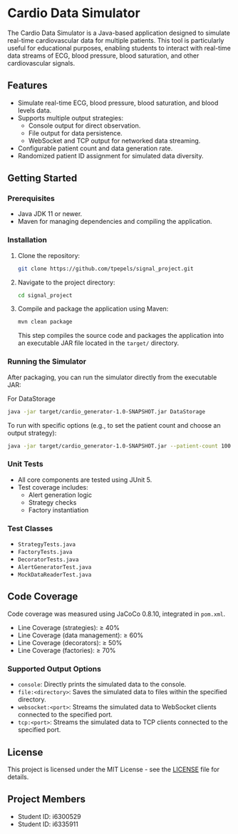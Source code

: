 # Cardio Data Simulator

The Cardio Data Simulator is a Java-based application designed to simulate real-time cardiovascular data for multiple patients. This tool is particularly useful for educational purposes, enabling students to interact with real-time data streams of ECG, blood pressure, blood saturation, and other cardiovascular signals.

## Features

- Simulate real-time ECG, blood pressure, blood saturation, and blood levels data.
- Supports multiple output strategies:
  - Console output for direct observation.
  - File output for data persistence.
  - WebSocket and TCP output for networked data streaming.
- Configurable patient count and data generation rate.
- Randomized patient ID assignment for simulated data diversity.

## Getting Started

### Prerequisites

- Java JDK 11 or newer.
- Maven for managing dependencies and compiling the application.

### Installation

1. Clone the repository:

   ```sh
   git clone https://github.com/tpepels/signal_project.git
   ```

2. Navigate to the project directory:

   ```sh
   cd signal_project
   ```

3. Compile and package the application using Maven:
   ```sh
   mvn clean package
   ```
   This step compiles the source code and packages the application into an executable JAR file located in the `target/` directory.

### Running the Simulator

After packaging, you can run the simulator directly from the executable JAR:

For DataStorage
```sh
java -jar target/cardio_generator-1.0-SNAPSHOT.jar DataStorage
```

To run with specific options (e.g., to set the patient count and choose an output strategy):

```sh
java -jar target/cardio_generator-1.0-SNAPSHOT.jar --patient-count 100 --output file:./output
```
### Unit Tests
- All core components are tested using JUnit 5.
- Test coverage includes:
  - Alert generation logic
  - Strategy checks
  - Factory instantiation

### Test Classes
- `StrategyTests.java`
- `FactoryTests.java`
- `DecoratorTests.java`
- `AlertGeneratorTest.java`
- `MockDataReaderTest.java`
## Code Coverage

Code coverage was measured using JaCoCo 0.8.10, integrated in `pom.xml`.

- Line Coverage (strategies): ≥ 40%
- Line Coverage (data management): ≥ 60%
- Line Coverage (decorators): ≥ 50%
- Line Coverage (factories): ≥ 70%


### Supported Output Options

- `console`: Directly prints the simulated data to the console.
- `file:<directory>`: Saves the simulated data to files within the specified directory.
- `websocket:<port>`: Streams the simulated data to WebSocket clients connected to the specified port.
- `tcp:<port>`: Streams the simulated data to TCP clients connected to the specified port.

## License

This project is licensed under the MIT License - see the [LICENSE](LICENSE) file for details.
## Project Members
- Student ID: i6300529
- Student ID: i6335911

